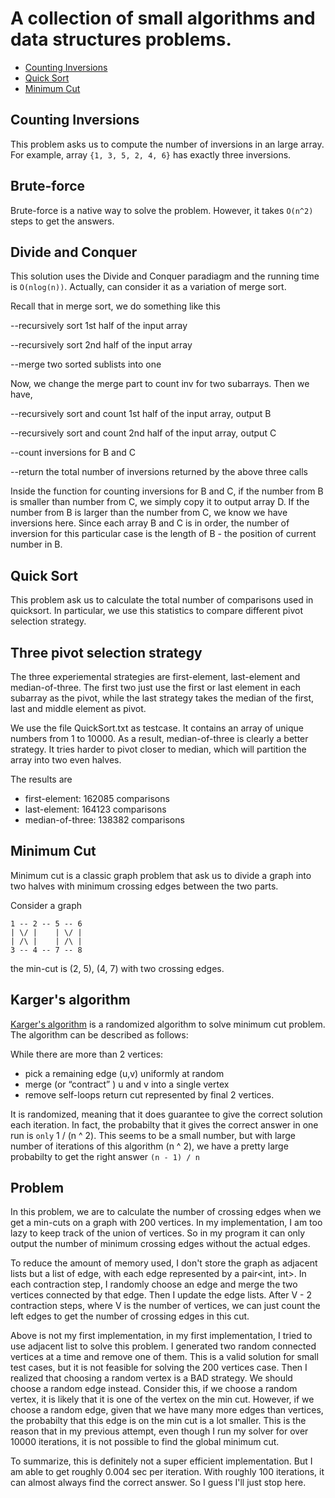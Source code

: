 A collection of small algorithms and data structures problems.
==============================================================
- [Counting Inversions](#counting-inversions)
- [Quick Sort](#quick-sort) 
- [Minimum Cut](#minimum-cut) 

<a name="counting-inversions"></a>Counting Inversions
-------------------
This problem asks us to compute the number of inversions in an large array. For example, array `{1, 3, 5, 2, 4, 6}` has exactly three inversions.

## Brute-force
Brute-force is a native way to solve the problem. However, it takes `O(n^2)` steps to get the answers.

## Divide and Conquer
This solution uses the Divide and Conquer paradiagm and the running time is `O(nlog(n))`. Actually, can consider it as a variation of merge sort.

Recall that in merge sort, we do something like this

--recursively sort 1st half of the input array 

--recursively sort 2nd half of the input array

--merge two sorted sublists into one

Now, we change the merge part to count inv for two subarrays. Then we have,

--recursively sort and count 1st half of the input array, output B

--recursively sort and count 2nd half of the input array, output C

--count inversions for B and C

--return the total number of inversions returned by the above three calls

Inside the function for counting inversions for B and C, if the number from B is smaller than number from C, we simply copy it to output array D. If the number from B is larger than the number from C, we know we have inversions here. Since each array B and C is in order, the number of inversion for this particular case is the length of B - the position of current number in B.


<a name="quick-sort"></a>Quick Sort
---------
This problem ask us to calculate the total number of comparisons used in quicksort. In particular, we use this statistics to compare different pivot selection strategy.

## Three pivot selection strategy
The three experiemental strategies are first-element, last-element and median-of-three. The first two just use the first or last element in each subarray as the pivot, while the last strategy takes the median of the first, last and middle element as pivot.

We use the file QuickSort.txt as testcase. It contains an array of unique numbers from 1 to 10000. As a result, median-of-three is clearly a better strategy. It tries harder to pivot closer to median, which will partition the array into two even halves.

The results are
* first-element: 162085 comparisons
* last-element: 164123 comparisons 
* median-of-three: 138382 comparisons 

<a name="minimum-cut"></a>Minimum Cut
-----------
Minimum cut is a classic graph problem that ask us to divide a graph into two halves with minimum crossing edges between the two parts.

Consider a graph
```
1 -- 2 -- 5 -- 6
| \/ |    | \/ |
| /\ |    | /\ |
3 -- 4 -- 7 -- 8
```
the min-cut is (2, 5), (4, 7) with two crossing edges.

## Karger's algorithm
[Karger's algorithm](https://en.wikipedia.org/wiki/Karger%27s_algorithm) is a randomized algorithm to solve minimum cut problem. The algorithm can be described as follows:

While there are more than 2 vertices:
* pick a remaining edge (u,v) uniformly at random
* merge (or “contract” ) u and v into a single vertex
* remove self-loops
return cut represented by final 2 vertices. 

It is randomized, meaning that it does guarantee to give the correct solution each iteration. In fact, the probabilty that it gives the correct answer in one run is `only` 1 / (n ^ 2). This seems to be a small number, but with large number of iterations of this algorithm (n ^ 2), we have a pretty large probabilty to get the right answer `(n - 1) / n`

## Problem
In this problem, we are to calculate the number of crossing edges when we get a min-cuts on a graph with 200 vertices. In my implementation, I am too lazy to keep track of the union of vertices.
So in my program it can only output the number of minimum crossing edges without the actual edges.

To reduce the amount of memory used, I don't store the graph as adjacent lists but a list of edge, with each edge represented by a pair<int, int>. In each contraction step, I randomly choose an edge and merge the two vertices connected by that edge. Then I update the edge lists. After V - 2 contraction steps, where V is the number of vertices, we can just count the left edges to get the number of crossing edges in this cut. 

Above is not my first implementation, in my first implementation, I tried to use adjacent list to solve this problem. I generated two random connected vertices at a time and remove one of them. This is a valid solution for small test cases, but it is not feasible for solving the 200 vertices case. Then I realized that choosing a random vertex is a BAD strategy. We should choose a random edge instead. Consider this, if we choose a random vertex, it is likely that it is one of the vertex on the min cut. However, if we choose a random edge, given that we have many more edges than vertices, the probabilty that this edge is on the min cut is a lot smaller. This is the reason that in my previous attempt, even though I run my solver for over 10000 iterations, it is not possible to find the global minimum cut.

To summarize, this is definitely not a super efficient implementation. But I am able to get roughly 0.004 sec per iteration. With roughly 100 iterations, it can almost always find the correct answer. So I guess I'll just stop here.
